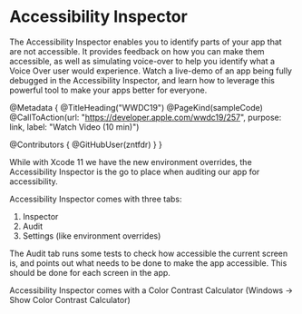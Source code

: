 # Accessibility Inspector

The Accessibility Inspector enables you to identify parts of your app that are not accessible. It provides feedback on how you can make them accessible, as well as simulating voice-over to help you identify what a Voice Over user would experience. Watch a live-demo of an app being fully debugged in the Accessibility Inspector, and learn how to leverage this powerful tool to make your apps better for everyone.

@Metadata {
   @TitleHeading("WWDC19")
   @PageKind(sampleCode)
   @CallToAction(url: "https://developer.apple.com/wwdc19/257", purpose: link, label: "Watch Video (10 min)")

   @Contributors {
      @GitHubUser(zntfdr)
   }
}



While with Xcode 11 we have the new environment overrides, the Accessibility Inspector is the go to place when auditing our app for accessibility.

Accessibility Inspector comes with three tabs:

1. Inspector
2. Audit
3. Settings (like environment overrides)

The Audit tab runs some tests to check how accessible the current screen is, and points out what needs to be done to make the app accessible. This should be done for each screen in the app.

Accessibility Inspector comes with a Color Contrast Calculator (Windows -> Show Color Contrast Calculator)
